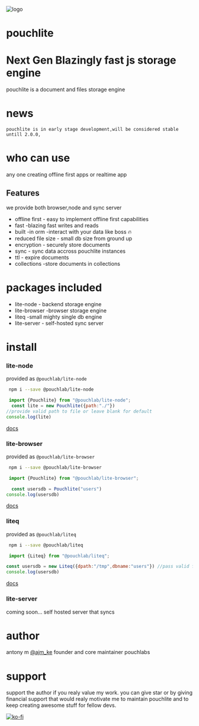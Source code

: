 ![logo](https://pouchlite.top/logo.png)
# pouchlite
# Next Gen Blazingly fast js storage engine

  pouchlite is a document and files storage engine
  # news 
    pouchlite is in early stage development,will be considered stable untill 2.0.0,
   # who can use 
  any one creating offline first apps or realtime app

  ## Features 
  we provide both browser,node and sync server

  * offline first - easy to implement offline first capabilities
  * fast -blazing fast writes and reads
  * built -in orm -interact with your data like boss 🔥
  * reduced file size - small db size from ground up
  * encryption - securely store documents
  * sync - sync data accross pouchlite instances
  * ttl -  expire documents
  * collections -store documents in collections

# packages included
 * lite-node - backend storage engine
 * lite-browser -browser storage engine
 * liteq -small mighty single db engine
 * lite-server - self-hosted sync server

# install
  ### lite-node
  provided as `@pouchlab/lite-node`
  ```bash
   npm i --save @pouchlab/lite-node
  ```
  ```js
   import {Pouchlite} from "@pouchlab/lite-node";
    const lite = new Pouchlite({path:"./"}) 
  //provide valid path to file or leave blank for default
  console.log(lite)
  ```
  [docs](https://pouchlite.top)
 ### lite-browser
  provided as `@pouchlab/lite-browser`
  ```bash
   npm i --save @pouchlab/lite-browser
  ```
```js
 import {Pouchlite} from "@pouchlab/lite-browser";
```
  ```js
    const usersdb = Pouchlite("users") 
  console.log(usersdb)
  ```
  [docs](https://pouchlite.top)
 ### liteq
  provided as `@pouchlab/liteq`
  ```bash
   npm i --save @pouchlab/liteq
  ```
```js
 import {Liteq} from "@pouchlab/liteq";
```
  ```js
const usersdb = new Liteq({dpath:"/tmp",dbname:"users"}) //pass valid folder path and db name
  console.log(usersdb)
  ```
  [docs](https://pouchlite.top)
  ### lite-server
  coming soon...
  self hosted server that syncs
 # author
  antony m [@ajm_ke](https://x.com/ajm_ke) founder and core maintainer pouchlabs

# support 
 support the author if you realy value my work.
 you can give star
 or by giving financial support that would realy motivate me to maintain pouchlite and to keep
 creating awesome stuff for fellow devs.


 [![ko-fi](https://ko-fi.com/img/githubbutton_sm.svg)](https://ko-fi.com/Y8Y7XD9EK)


